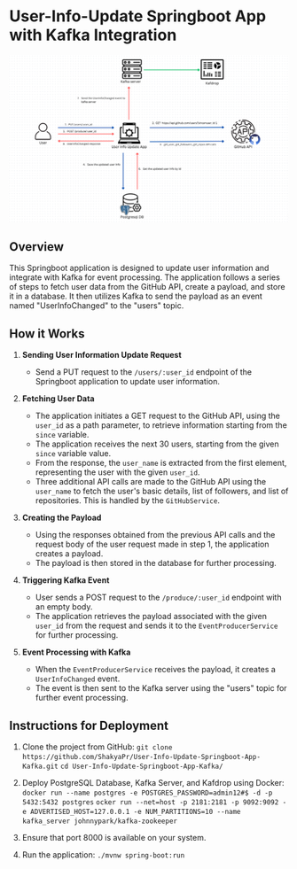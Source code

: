 # User-Info-Update Springboot App with Kafka Integration

![Architecture](https://github.com/ShakyaPr/User-Info-Update-Springboot-App-Kafka/blob/main/architecture.png)

## Overview

This Springboot application is designed to update user information and integrate with Kafka for event processing. The application follows a series of steps to fetch user data from the GitHub API, create a payload, and store it in a database. It then utilizes Kafka to send the payload as an event named "UserInfoChanged" to the "users" topic.

## How it Works

1. **Sending User Information Update Request**
   - Send a PUT request to the `/users/:user_id` endpoint of the Springboot application to update user information.

2. **Fetching User Data**
   - The application initiates a GET request to the GitHub API, using the `user_id` as a path parameter, to retrieve information starting from the `since` variable.
   - The application receives the next 30 users, starting from the given `since` variable value.
   - From the response, the `user_name` is extracted from the first element, representing the user with the given `user_id`.
   - Three additional API calls are made to the GitHub API using the `user_name` to fetch the user's basic details, list of followers, and list of repositories. This is handled by the `GitHubService`.

3. **Creating the Payload**
   - Using the responses obtained from the previous API calls and the request body of the user request made in step 1, the application creates a payload.
   - The payload is then stored in the database for further processing.

4. **Triggering Kafka Event**
   - User sends a POST request to the `/produce/:user_id` endpoint with an empty body.
   - The application retrieves the payload associated with the given `user_id` from the request and sends it to the `EventProducerService` for further processing.

5. **Event Processing with Kafka**
   - When the `EventProducerService` receives the payload, it creates a `UserInfoChanged` event.
   - The event is then sent to the Kafka server using the "users" topic for further event processing.

## Instructions for Deployment

1. Clone the project from GitHub: 
    `git clone https://github.com/ShakyaPr/User-Info-Update-Springboot-App-Kafka.git`
    `cd User-Info-Update-Springboot-App-Kafka/`

2. Deploy PostgreSQL Database, Kafka Server, and Kafdrop using Docker: 
    `docker run --name postgres -e POSTGRES_PASSWORD=admin12#$ -d -p 5432:5432 postgres`
    `ocker run --net=host -p 2181:2181 -p 9092:9092 -e ADVERTISED_HOST=127.0.0.1 -e NUM_PARTITIONS=10 --name kafka_server johnnypark/kafka-zookeeper`

3. Ensure that port 8000 is available on your system.

4. Run the application: `./mvnw spring-boot:run`
